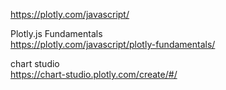https://plotly.com/javascript/  

Plotly.js Fundamentals  
https://plotly.com/javascript/plotly-fundamentals/  

chart studio  
https://chart-studio.plotly.com/create/#/
